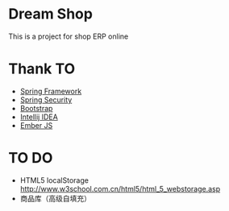 # Dream Shop

This is a project for shop ERP online

# Thank TO

* [Spring Framework](http://projects.spring.io/spring-framework/)
* [Spring Security](http://projects.spring.io/spring-security/)
* [Bootstrap](http://getbootstrap.com/)
* [Intellij IDEA](http://www.jetbrains.com/idea/)
* [Ember JS](http://emberjs.com/)

# TO DO

* HTML5 localStorage http://www.w3school.com.cn/html5/html_5_webstorage.asp
* 商品库（高级自填充）